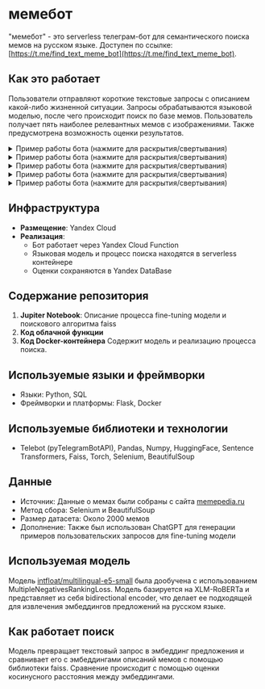 # мемебот

"мемебот" - это serverless телеграм-бот для семантического поиска мемов на русском языке. Доступен по ссылке: [https://t.me/find_text_meme_bot](https://t.me/find_text_meme_bot).

## Как это работает

Пользователи отправляют короткие текстовые запросы с описанием какой-либо жизненной ситуации. Запросы обрабатываются языковой моделью, после чего происходит поиск по базе мемов. Пользователь получает пять наиболее релевантных мемов с изображениями. Также предусмотрена возможность оценки результатов.

<details>
<summary>Пример работы бота (нажмите для раскрытия/свертывания)</summary>
<br>
<img src="screenshots/img1-3.png" alt="Пример работы бота">
</details>

<details>
<summary>Пример работы бота (нажмите для раскрытия/свертывания)</summary>
<br>
<img src="screenshots/img2-2.png" alt="Пример работы бота">
</details>

<details>
<summary>Пример работы бота (нажмите для раскрытия/свертывания)</summary>
<br>
<img src="screenshots/img3-2.png" alt="Пример работы бота">
</details>

<details>
<summary>Пример работы бота (нажмите для раскрытия/свертывания)</summary>
<br>
<img src="screenshots/img4-2.png" alt="Пример работы бота">
</details>

<details>
<summary>Пример работы бота (нажмите для раскрытия/свертывания)</summary>
<br>
<img src="screenshots/img5-2.png" alt="Пример работы бота">
</details>

## Инфраструктура

- **Размещение**: Yandex Cloud
- **Реализация**: 
  - Бот работает через Yandex Cloud Function
  - Языковая модель и процесс поиска находятся в serverless контейнере
  - Оценки сохраняются в Yandex DataBase

## Содержание репозитория

1. **Jupiter Notebook**: Описание процесса fine-tuning модели и поискового алгоритма faiss
2. **Код облачной функции**
3. **Код Docker-контейнера** Содержит модель и реализацию процесса поиска.

## Используемые языки и фреймворки

- Языки: Python, SQL
- Фреймворки и платформы: Flask, Docker

## Используемые библиотеки и технологии

- Telebot (pyTelegramBotAPI), Pandas, Numpy, HuggingFace, Sentence Transformers, Faiss, Torch, Selenium, BeautifulSoup

## Данные

- Источник: Данные о мемах были собраны с сайта [memepedia.ru](https://memepedia.ru)
- Метод сбора: Selenium и BeautifulSoup
- Размер датасета: Около 2000 мемов
- Дополнение: Также был использован ChatGPT для генерации примеров пользовательских запросов для fine-tuning модели

## Используемая модель

Модель [intfloat/multilingual-e5-small](https://huggingface.co/intfloat/multilingual-e5-small) была дообучена с использованием MultipleNegativesRankingLoss. Модель базируется на XLM-RoBERTa и представляет из себя bidirectional encoder, что делает ее подходящей для извлечения эмбеддингов предложений на русском языке.

## Как работает поиск

Модель превращает текстовый запрос в эмбеддинг предложения и сравнивает его с эмбеддингами описаний мемов с помощью библиотеки faiss.
Сравнение происходит с помощью оценки косинусного расстояния между эмбеддингами.

